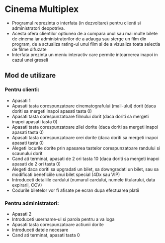 # Cinema Multiplex

- Programul reprezinta o interfata (in dezvoltare) pentru clienti si administratori deopotriva.
- Acesta ofera clientilor optiunea de a cumpara unul sau mai multe bilete de cinema iar administratorilor de a adauga sau sterge un film din program, de a actualiza rating-ul unui film si de a vizualiza toata selectia de filme difuzate
- Interfata prezinta un meniu interactiv care permite intoarcerea inapoi in cazul unei greseli

## Mod de utilizare

### Pentru clienti:

- Apasati 1
- Apasati tasta corespunzatoare cinematografului (mall-ului) dorit (daca doriti sa mergeti inapoi apasati tasta 0)
- Apasati tasta corespunzatoare filmului dorit (daca doriti sa mergeti inapoi apasati tasta 0)
- Apasati tasta corespunzatoare zilei dorite (daca doriti sa mergeti inapoi apasati tasta 0)
- Apasati tasta corespunzatoare orei dorite (daca doriti sa mergeti inapoi apasati tasta 0)
- Alegeti locurile dorite prin apasarea tastelor corespunzatoare randului si scaunului dorit
- Cand ati terminat, apasati de 2 ori tasta 10 (daca doriti sa mergeti inapoi apasati de 2 ori tasta 0)
- Alegeti daca doriti sa upgradati un bilet, sa downgradati un bilet, sau sa modificati beneficiile unui bilet special (4Dx sau VIP)
- Introduceti detaliile cardului (numarul cardului, numele titularului, data expirarii, CCV)
- Codurile biletelor vor fi afisate pe ecran dupa efectuarea platii

### Pentru administratori:

- Apasati 2
- Introduceti username-ul si parola pentru a va loga
- Apasati tasta corespunzatoare actiunii dorite
- Introduceti datele necesare
- Cand ati terminat, apasati tasta 0